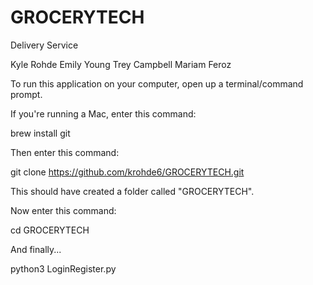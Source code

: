 # GROCERYTECH
Delivery Service


Kyle Rohde
Emily Young
Trey Campbell
Mariam Feroz

To run this application on your computer, open up a terminal/command prompt.

If you're running a Mac, enter this command:

brew install git

Then enter this command:

git clone https://github.com/krohde6/GROCERYTECH.git


This should have created a folder called "GROCERYTECH".


Now enter this command:

cd GROCERYTECH


And finally...

python3 LoginRegister.py
